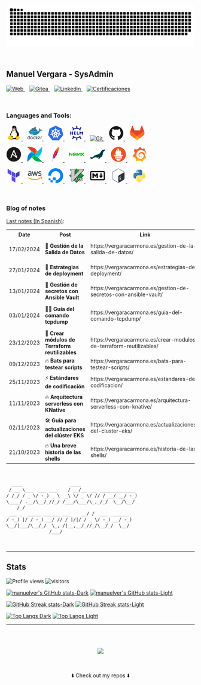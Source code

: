 ![snake](https://github.com/Platane/snk/raw/output/github-contribution-grid-snake.svg)

<br>

## Manuel Vergara - SysAdmin

<p align="left"> 
  <a href="https://www.vergaracarmona.es" target="_blank" rel="noreferrer" style="padding-right:12px;"> 
    <img src="https://img.shields.io/badge/vergaracarmona.es-yellow?style=for-the-badge" alt="Web"/> 
  </a> 
  <a href="https://www.docker.com/" target="_blank" rel="noreferrer" style="padding-right:12px;"> 
    <img src="https://img.shields.io/badge/Gitea-green?style=for-the-badge" alt="Gitea"/> 
  </a> 
  <a href="https://kubernetes.io/" target="_blank" rel="noreferrer" style="padding-right:12px;"> 
    <img src="https://img.shields.io/badge/Linkedin-blue?style=for-the-badge" alt="Linkedin"/> 
  </a> 
  <a href="https://helm.sh/" target="_blank" rel="noreferrer" style="padding-right:12px;"> 
    <img src="https://img.shields.io/badge/Certificaciones-orange?style=for-the-badge" alt="Certificaciones"/> 
  </a> 
</p>

<br>

### Languages and Tools:

<p align="left"> 
  <a href="https://www.linux.org/" target="_blank" rel="noreferrer" style="padding-right:12px;"> 
    <img src="https://raw.githubusercontent.com/devicons/devicon/master/icons/linux/linux-original.svg" alt="Linux" width="40" height="40"/> 
  </a> 
  <a href="https://www.docker.com/" target="_blank" rel="noreferrer" style="padding-right:12px;"> 
    <img src="https://raw.githubusercontent.com/devicons/devicon/master/icons/docker/docker-original-wordmark.svg" alt="Docker" width="40" height="40"/> 
  </a> 
  <a href="https://kubernetes.io/" target="_blank" rel="noreferrer" style="padding-right:12px;"> 
    <img src="https://raw.githubusercontent.com/devicons/devicon/master/icons/kubernetes/kubernetes-original.svg" alt="Kubernetes" width="40" height="40"/> 
  </a> 
  <a href="https://helm.sh/" target="_blank" rel="noreferrer" style="padding-right:12px;"> 
    <img src="https://raw.githubusercontent.com/devicons/devicon/master/icons/helm/helm-original.svg" alt="Helm" width="40" height="40"/> 
  </a> 
  <a href="https://git-scm.com/" target="_blank" rel="noreferrer" style="padding-right:12px;"> 
    <img src="https://www.vectorlogo.zone/logos/git-scm/git-scm-icon.svg" alt="Git" width="40" height="40"/> 
  </a> 
  <a href="https://www.github.com/" target="_blank" rel="noreferrer" style="padding-right:12px;"> 
    <img src="https://raw.githubusercontent.com/devicons/devicon/master/icons/github/github-original.svg" alt="Github" width="40" height="40"/> 
  </a> 
  <a href="https://about.gitlab.com/" target="_blank" rel="noreferrer" style="padding-right:12px;"> 
    <img src="https://raw.githubusercontent.com/devicons/devicon/master/icons/gitlab/gitlab-original.svg" alt="Github" width="40" height="40"/> 
  </a> 
</p>

<p align="left"> 
  <a href="https://www.ansible.com/" target="_blank" rel="noreferrer" style="padding-right:12px;"> 
    <img src="https://raw.githubusercontent.com/devicons/devicon/master/icons/ansible/ansible-plain.svg" alt="Ansible" width="40" height="40"/> 
  </a> 
  <!-- <a href="https://argoproj.github.io/cd/" target="_blank" rel="noreferrer" style="padding-right:12px;"> 
    <img src="https://raw.githubusercontent.com/devicons/devicon/master/icons/argocd/argocd-original.svg" alt="ArgoCD" width="40" height="40"/> 
  </a>  -->
  <!-- <a href="https://azure.microsoft.com/en-us/products/devops/" target="_blank" rel="noreferrer" style="padding-right:12px;"> 
    <img src="https://raw.githubusercontent.com/devicons/devicon/master/icons/azuredevops/azuredevops-plain.svg" alt="Azure DevOps" width="40" height="40"/> 
  </a>  -->
  <a href="https://airflow.apache.org/" target="_blank" rel="noreferrer" style="padding-right:12px;"> 
    <img src="https://raw.githubusercontent.com/devicons/devicon/master/icons/apacheairflow/apacheairflow-original.svg" alt="Apache Airflow" width="40" height="40"/> 
  </a> 
  <a href="https://apache.org/" target="_blank" rel="noreferrer" style="padding-right:12px;"> 
    <img src="https://raw.githubusercontent.com/devicons/devicon/master/icons/apache/apache-original.svg" alt="Apache" width="40" height="40"/> 
  </a> 
  <a href="https://www.nginx.com" target="_blank" rel="noreferrer" style="padding-right:12px;"> 
    <img src="https://raw.githubusercontent.com/devicons/devicon/master/icons/nginx/nginx-original.svg" alt="Nginx" width="40" height="40"/> 
  </a> 
  <a href="https://mariadb.org/" target="_blank" rel="noreferrer" style="padding-right:12px;"> 
    <img src="https://raw.githubusercontent.com/devicons/devicon/master/icons/mariadb/mariadb-original.svg" alt="MariaDB" width="40" height="40"/> 
  </a> 
  <a href="https://prometheus.io/" target="_blank" rel="noreferrer" style="padding-right:12px;"> 
    <img src="https://raw.githubusercontent.com/devicons/devicon/master/icons/prometheus/prometheus-original.svg" alt="Prometheus" width="40" height="40"/> 
  </a> 
  <a href="https://grafana.com/" target="_blank" rel="noreferrer" style="padding-right:12px;"> 
    <img src="https://raw.githubusercontent.com/devicons/devicon/master/icons/grafana/grafana-original.svg" alt="Grafana" width="40" height="40"/> 
  </a> 
</p>

<p align="left"> 
  <a href="https://terraform.io/" target="_blank" rel="noreferrer" style="padding-right:12px;"> 
    <img src="https://raw.githubusercontent.com/devicons/devicon/master/icons/terraform/terraform-original.svg" alt="Terraform" width="40" height="40"/> 
  </a> 
  <a href="https://aws.amazon.com/" target="_blank" rel="noreferrer" style="padding-right:12px;"> 
    <img src="https://raw.githubusercontent.com/devicons/devicon/master/icons/amazonwebservices/amazonwebservices-original-wordmark.svg" alt="AWS" width="40" height="40"/> 
  </a> 
  <!-- <a href="https://azure.microsoft.com/en-us" target="_blank" rel="noreferrer" style="padding-right:12px;"> 
    <img src="https://raw.githubusercontent.com/devicons/devicon/master/icons/azure/azure-original.svg" alt="Azure" width="40" height="40"/> 
  </a>   -->
  <!--  <a href="https://cloud.google.com/?hl=en" target="_blank" rel="noreferrer" style="padding-right:12px;"> 
    <img src="https://raw.githubusercontent.com/devicons/devicon/master/icons/googlecloud/googlecloud-original.svg" alt="GCloud" width="40" height="40"/> 
  </a>  -->
  <a href="https://www.digitalocean.com/" target="_blank" rel="noreferrer" style="padding-right:12px;"> 
    <img src="https://raw.githubusercontent.com/devicons/devicon/master/icons/digitalocean/digitalocean-original.svg" alt="Digital Ocean" width="40" height="40"/> 
  </a> 
  <a href="https://www.vim.org/" target="_blank" rel="noreferrer" style="padding-right:12px;"> 
    <img src="https://raw.githubusercontent.com/devicons/devicon/master/icons/vim/vim-original.svg" alt="Vim" width="40" height="40"/> 
  </a> 
  <a href="https://www.markdownguide.org/" target="_blank" rel="noreferrer" style="padding-right:12px;"> 
    <img src="https://raw.githubusercontent.com/devicons/devicon/master/icons/markdown/markdown-original.svg" alt="Markdown" width="40" height="40"/> 
  </a> 
  <a href="https://www.gnu.org/software/bash/" target="_blank" rel="noreferrer" style="padding-right:12px;"> 
    <img src="https://raw.githubusercontent.com/devicons/devicon/master/icons/bash/bash-original.svg" alt="Bash" width="40" height="40"/> 
  </a> 
  <a href="https://www.python.org" target="_blank" rel="noreferrer" style="padding-right:12px;"> 
    <img src="https://raw.githubusercontent.com/devicons/devicon/master/icons/python/python-original.svg" alt="Python" width="40" height="40"/> 
  </a>
  <!-- <a href="https://go.dev/" target="_blank" rel="noreferrer" style="padding-right:12px;"> 
    <img src="https://raw.githubusercontent.com/devicons/devicon/master/icons/go/go-original.svg" alt="Golang" width="40" height="40"/> 
  </a> -->
</p>

<br>

### Blog of notes 

[Last notes (In Spanish)](https://vergaracarmona.es/apuntes):

<table>
  <tr><th>Date</th><th>Post</th><th>Link</th><th>Topics</th></tr>
<!-- APUNTES:START --><tr><td>17/02/2024</td><td>🤖 <b>Gestión de la Salida de Datos</b></td><td>https://vergaracarmona.es/gestion-de-la-salida-de-datos/</td><td>Teoría, Comandos, Linux, Shell</td></tr><tr><td>27/01/2024</td><td>🤖 <b>Estrategias de deployment</b></td><td>https://vergaracarmona.es/estrategias-de-deployment/</td><td>Teoría, CICD, Cloud, Kubernetes</td></tr><tr><td>13/01/2024</td><td>🍺 <b>Gestión de secretos con Ansible Vault</b></td><td>https://vergaracarmona.es/gestion-de-secretos-con-ansible-vault/</td><td>Tutoriales, Ansible, Seguridad</td></tr><tr><td>03/01/2024</td><td>🤙🏾 <b>Guía del comando tcpdump</b></td><td>https://vergaracarmona.es/guia-del-comando-tcpdump/</td><td>Guías, Comandos, Linux, Seguridad</td></tr><tr><td>23/12/2023</td><td>🚀 <b>Crear módulos de Terraform reutilizables</b></td><td>https://vergaracarmona.es/crear-modulos-de-terraform-reutilizables/</td><td>Guías, CICD, Terraform</td></tr><tr><td>09/12/2023</td><td>🔥 <b>Bats para testear scripts</b></td><td>https://vergaracarmona.es/bats-para-testear-scripts/</td><td>Teoría, Bash, Script, Shell</td></tr><tr><td>25/11/2023</td><td>⚡️ <b>Estándares de codificación</b></td><td>https://vergaracarmona.es/estandares-de-codificacion/</td><td>Teoría, Estándar, Programación</td></tr><tr><td>11/11/2023</td><td>🔥 <b>Arquitectura serverless con KNative</b></td><td>https://vergaracarmona.es/arquitectura-serverless-con-knative/</td><td>Tutoriales, Kubernetes, Programación</td></tr><tr><td>02/11/2023</td><td>🛠 <b>Guía para actualizaciones del clúster EKS</b></td><td>https://vergaracarmona.es/actualizaciones-del-cluster-eks/</td><td>Guías, AWS, Cloud, Helm, Kubernetes, Terraform</td></tr><tr><td>21/10/2023</td><td>🔥 <b>Una breve historia de las shells</b></td><td>https://vergaracarmona.es/historia-de-las-shells/</td><td>Teoría, Estándar, Linux, Shell</td></tr><!-- APUNTES:END -->
</table>
<br>

```
  ____                  ____                     
 / __ \___  ___ ___    / __/__  __ _____________ 
/ /_/ / _ \/ -_) _ \  _\ \/ _ \/ // / __/ __/ -_)
\____/ .__/\__/_//_/ /___/\___/\_,_/_/  \__/\__/ 
    /_/                                          
 ___ _  _____ ______ ___    __/ /  ___ _______ 
/ -_) |/ / -_) __/ // / |/|/ / _ \/ -_) __/ -_)
\__/|___/\__/_/  \_, /|__,__/_//_/\__/_/  \__/ 
                /___/                          
```

<br>

---

## Stats

![Profile views](https://komarev.com/ghpvc/?username=manuelver&color=lightgrey)
![visitors](https://visitor-badge.glitch.me/badge?page_id=manuelver.manuelver)

[![manuelver's GitHub stats-Dark](https://github-readme-stats.vercel.app/api?username=manuelver&show_icons=true&theme=dark#gh-dark-mode-only)](https://github.com/manuelver/github-readme-stats#gh-dark-mode-only)
[![manuelver's GitHub stats-Light](https://github-readme-stats.vercel.app/api?username=manuelver&show_icons=true&theme=default#gh-light-mode-only)](https://github.com/manuelver/github-readme-stats#gh-light-mode-only)

[![GitHub Streak stats-Dark](https://github-readme-streak-stats.herokuapp.com/?user=manuelver&theme=dark#gh-dark-mode-only)](https://github.com/manuelver/github-readme-stats#gh-dark-mode-only)
[![GitHub Streak stats-Light](https://github-readme-streak-stats.herokuapp.com/?user=manuelver&theme=default#gh-light-mode-only)](https://github.com/manuelver/github-readme-stats#gh-light-mode-only)

[![Top Langs Dark](https://github-readme-stats.vercel.app/api/top-langs/?username=manuelver&layout=compact&theme=dark#gh-dark-mode-only)](https://github.com/manuelver/github-readme-stats#gh-dark-mode-only)
[![Top Langs Light](https://github-readme-stats.vercel.app/api/top-langs/?username=manuelver&layout=compact&theme=light#gh-light-mode-only)](https://github.com/manuelver/github-readme-stats#gh-light-mode-only)

---

<br><br>

<p align="center">
    <img src="https://media.giphy.com/media/NTur7XlVDUdqM/giphy.gif" width="70%"/>
</p>

<br>

<p align="center">
 ⬇️  Check out my repos  ⬇️ 
</p>
